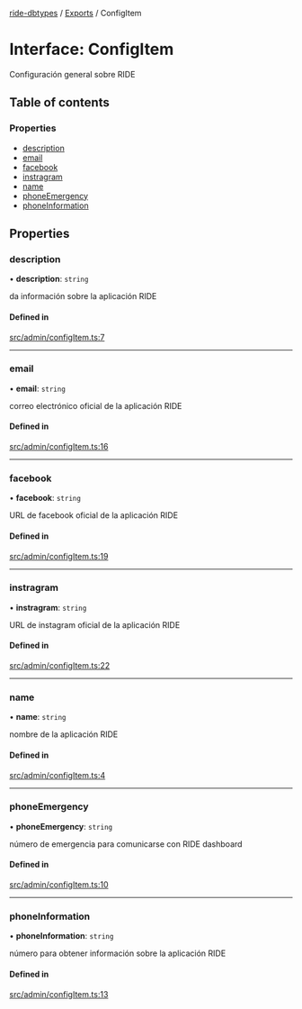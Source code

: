 [ride-dbtypes](../README.md) / [Exports](../modules.md) / ConfigItem

# Interface: ConfigItem

Configuración general sobre RIDE

## Table of contents

### Properties

- [description](ConfigItem.md#description)
- [email](ConfigItem.md#email)
- [facebook](ConfigItem.md#facebook)
- [instragram](ConfigItem.md#instragram)
- [name](ConfigItem.md#name)
- [phoneEmergency](ConfigItem.md#phoneemergency)
- [phoneInformation](ConfigItem.md#phoneinformation)

## Properties

### description

• **description**: `string`

da información sobre la aplicación RIDE

#### Defined in

[src/admin/configItem.ts:7](https://github.com/gatitolabs/ride-dbtypes/blob/77ee6f4/src/admin/configItem.ts#L7)

___

### email

• **email**: `string`

correo electrónico oficial de la aplicación RIDE

#### Defined in

[src/admin/configItem.ts:16](https://github.com/gatitolabs/ride-dbtypes/blob/77ee6f4/src/admin/configItem.ts#L16)

___

### facebook

• **facebook**: `string`

URL de facebook oficial de la aplicación RIDE

#### Defined in

[src/admin/configItem.ts:19](https://github.com/gatitolabs/ride-dbtypes/blob/77ee6f4/src/admin/configItem.ts#L19)

___

### instragram

• **instragram**: `string`

URL de instagram oficial de la aplicación RIDE

#### Defined in

[src/admin/configItem.ts:22](https://github.com/gatitolabs/ride-dbtypes/blob/77ee6f4/src/admin/configItem.ts#L22)

___

### name

• **name**: `string`

nombre de la aplicación RIDE

#### Defined in

[src/admin/configItem.ts:4](https://github.com/gatitolabs/ride-dbtypes/blob/77ee6f4/src/admin/configItem.ts#L4)

___

### phoneEmergency

• **phoneEmergency**: `string`

número de emergencia para comunicarse con RIDE dashboard

#### Defined in

[src/admin/configItem.ts:10](https://github.com/gatitolabs/ride-dbtypes/blob/77ee6f4/src/admin/configItem.ts#L10)

___

### phoneInformation

• **phoneInformation**: `string`

número para obtener información sobre la aplicación RIDE

#### Defined in

[src/admin/configItem.ts:13](https://github.com/gatitolabs/ride-dbtypes/blob/77ee6f4/src/admin/configItem.ts#L13)
